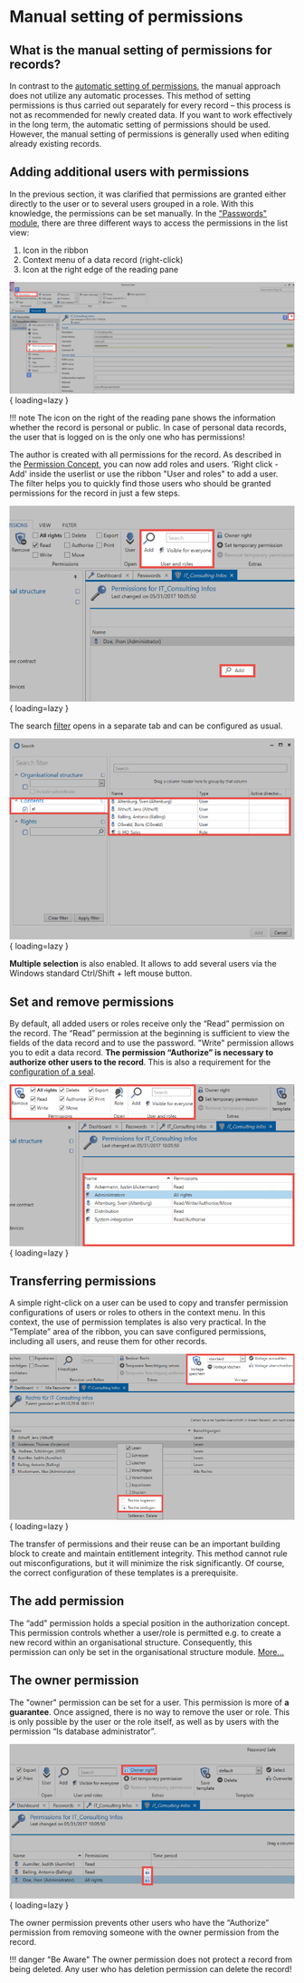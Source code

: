# Manual setting of permissions

## What is the manual setting of permissions for records?

In contrast to the [automatic setting of permissions]({{url.placeholder}}), the manual approach does not utilize any automatic processes. This method of setting permissions is thus carried out separately for every record – this process is not as recommended for newly created data. If you want to work effectively in the long term, the automatic setting of permissions should be used. However, the manual setting of permissions is generally used when editing already existing records.

## Adding additional users with permissions

In the previous section, it was clarified that permissions are granted either directly to the user or to several users grouped in a role. With this knowledge, the permissions can be set manually. In the ["Passwords" module]({{url.placeholder}}), there are three different ways to access the permissions in the list view:

1. Icon in the ribbon
2. Context menu of a data record (right-click)
3. Icon at the right edge of the reading pane

![permissions menu location](/assets/en/permission/manual-setting-of-permissions/manual-setting-of-permissions-1.png){ loading=lazy }

!!! note
    The icon on the right of the reading pane shows the information whether the record is personal or public. In case of personal data records, the user that is logged on is the only one who has permissions!

The author is created with all permissions for the record. As described in the [Permission Concept](/configuration/permissionconcept/), you can now add roles and users. 'Right click - Add' inside the userlist or use the ribbon "User and roles" to add a user. The filter helps you to quickly find those users who should be granted permissions for the record in just a few steps.

![add user and role menu](/assets/en/permission/manual-setting-of-permissions/manual-setting-of-permissions-2.png){ loading=lazy }

The search [filter]({{url.placeholder}}) opens in a separate tab and can be configured as usual.

![search filter example](/assets/en/permission/manual-setting-of-permissions/manual-setting-of-permissions-3.png){ loading=lazy }

**Multiple selection** is also enabled. It allows to add several users via the Windows standard Ctrl/Shift + left mouse button.

## Set and remove permissions

By default, all added users or roles receive only the “Read” permission on the record. The “Read” permission at the beginning is sufficient to view the fields of the data record and to use the password. "Write" permission allows you to edit a data record. **The permission “Authorize” is necessary to authorize other users to the record**. This is also a requirement for the [configuration of a seal]({{url.placeholder}}).

![setting all permissions example](/assets/en/permission/manual-setting-of-permissions/manual-setting-of-permissions-4.png){ loading=lazy }

## Transferring permissions

A simple right-click on a user can be used to copy and transfer permission configurations of users or roles to others in the context menu. In this context, the use of permission templates is also very practical. In the “Template” area of ​​the ribbon, you can save configured permissions, including all users, and reuse them for other records.

![preset menu](/assets/en/permission/manual-setting-of-permissions/manual-setting-of-permissions-5.png){ loading=lazy }

The transfer of permissions and their reuse can be an important building block to create and maintain entitlement integrity. This method cannot rule out misconfigurations, but it will minimize the risk significantly. Of course, the correct configuration of these templates is a prerequisite.

## The add permission

The “add" permission holds a special position in the authorization concept. This permission controls whether a user/role is permitted e.g. to create a new record within an organisational structure. Consequently, this permission can only be set in the organisational structure module. [More…]({{url.placeholder}})

## The owner permission

The "owner" permission can be set for a user. This permission is more of **a guarantee**. Once assigned, there is no way to remove the user or role. This is only possible by the user or the role itself, as well as by users with the permission “Is database administrator”.

![owner permission](/assets/en/permission/manual-setting-of-permissions/manual-setting-of-permissions-6.png){ loading=lazy }

The owner permission prevents other users who have the “Authorize” permission from removing someone with the owner permission from the record.

!!! danger "Be Aware"
    The owner permission does not protect a record from being deleted. Any user who has deletion permission can delete the record!
